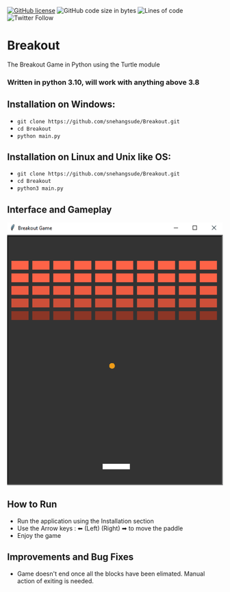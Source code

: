 [![GitHub license](https://img.shields.io/github/license/snehangsude/Breakout?color=blue&style=flat-square)](https://github.com/snehangsude/Breakout)
![GitHub code size in bytes](https://img.shields.io/github/languages/code-size/snehangsude/Breakout?style=flat-square)
![Lines of code](https://img.shields.io/tokei/lines/github/snehangsude/Breakout?style=flat-square)
![Twitter Follow](https://img.shields.io/twitter/follow/_Perceptron_?style=social)


# Breakout
The Breakout Game in Python using the Turtle module

### Written in python 3.10, will work with anything above 3.8

## Installation on Windows:
* `git clone https://github.com/snehangsude/Breakout.git`
* `cd Breakout`
* `python main.py`

## Installation on Linux and Unix like OS:
* `git clone https://github.com/snehangsude/Breakout.git`
* `cd Breakout`
* `python3 main.py`

## Interface and Gameplay
<img src="images/Watermark.gif">

## How to Run

* Run the application using the Installation section
* Use the Arrow keys : ⬅ (Left) (Right) ➡ to move the paddle
* Enjoy the game

## Improvements and Bug Fixes
* Game doesn't end once all the blocks have been elimated. Manual action of exiting is needed.
